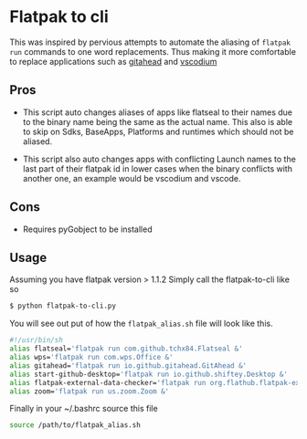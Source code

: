# Flatpak to cli

This was inspired by pervious attempts to automate the aliasing of `flatpak run` commands to one word replacements. Thus making it more comfortable to replace applications such as [gitahead](https://github.com/flathub/io.github.gitahead.GitAhead) and [vscodium](com.vscodium.codium)

## Pros

- This script auto changes aliases of apps like flatseal to their names due to the binary name being the same as the actual name. This also is able to skip on Sdks, BaseApps, Platforms and runtimes which should not be aliased.

- This script also auto changes apps with conflicting Launch names to the last part of their flatpak id in lower cases when the binary conflicts with another one, an example would be vscodium and vscode.

## Cons

- Requires pyGobject to be installed

## Usage

Assuming you have flatpak version > 1.1.2
Simply call the flatpak-to-cli like so

```bash
$ python flatpak-to-cli.py
```

You will see out put of how the `flatpak_alias.sh` file will look like this.

```bash
#!/usr/bin/sh
alias flatseal='flatpak run com.github.tchx84.Flatseal &'
alias wps='flatpak run com.wps.Office &'
alias gitahead='flatpak run io.github.gitahead.GitAhead &'
alias start-github-desktop='flatpak run io.github.shiftey.Desktop &'
alias flatpak-external-data-checker='flatpak run org.flathub.flatpak-external-data-checker &'
alias zoom='flatpak run us.zoom.Zoom &'
```

Finally in your ~/.bashrc source this file

```bash
source /path/to/flatpak_alias.sh
```
